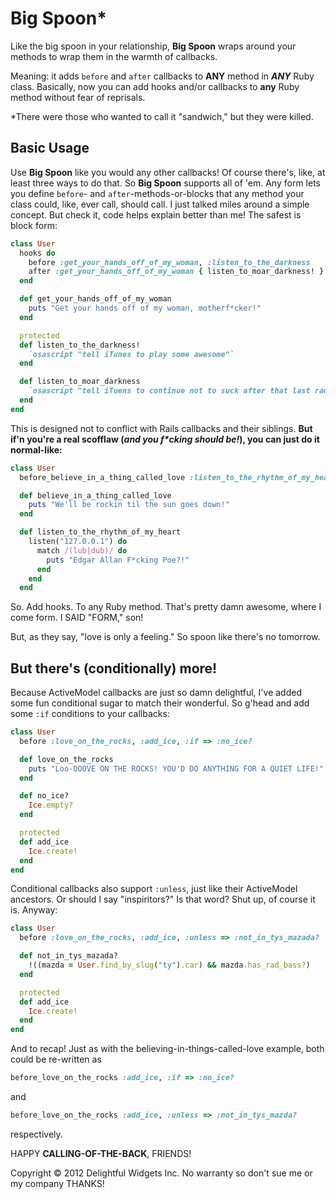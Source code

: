 # Big Spoon*
Like the big spoon in your relationship, **Big Spoon** wraps around your methods to wrap them in the warmth of callbacks.

Meaning: it adds `before` and `after` callbacks to **ANY** method in **_ANY_** Ruby class.
Basically, now you can add hooks and/or callbacks to **any** Ruby method without fear of reprisals.

*There were those who wanted to call it "sandwich," but they were killed.

## Basic Usage

Use **Big Spoon** like you would any other callbacks! Of course there's, like, at least three ways to do that. So **Big Spoon** supports all of 'em. Any
form lets you define `before`- and `after`-methods-or-blocks that any method your class could, like, ever call, should call. I just talked miles around a simple concept. But check it, code helps explain better than me! The safest is block form:

```ruby
class User
  hooks do
    before :get_your_hands_off_of_my_woman, :listen_to_the_darkness
    after :get_your_hands_off_of_my_woman { listen_to_moar_darkness! }
  end

  def get_your_hands_off_of_my_woman
    puts "Get your hands off of my woman, motherf*cker!"
  end

  protected
  def listen_to_the_darkness!
    `osascript "tell iTunes to play some awesome"`
  end

  def listen_to_moar_darkness
    `osascript "tell iTuens to continue not to suck after that last rad song"`
  end
end
```

This is designed not to conflict with Rails callbacks and their siblings. **But if'n
you're a real scofflaw (_and you f*cking should be!_), you can just do it normal-like:**

```ruby
class User
  before_believe_in_a_thing_called_love :listen_to_the_rhythm_of_my_heart

  def believe_in_a_thing_called_love
    puts "We'll be rockin til the sun goes down!"
  end

  def listen_to_the_rhythm_of_my_heart
    listen("127.0.0.1") do
      match /(lub|dub)/ do
        puts "Edgar Allan F*cking Poe?!"
      end
    end
  end
````

So. Add hooks. To any Ruby method. That's pretty damn awesome, where I come form. I SAID "FORM," son!

But, as they say, "love is only a feeling." So spoon like there's no tomorrow.

## But there's (conditionally) more!

Because ActiveModel callbacks are just so damn delightful, I've added some fun conditional sugar to match their wonderful. So g'head and add some `:if` conditions to your callbacks:

```ruby
class User
  before :love_on_the_rocks, :add_ice, :if => :no_ice?

  def love_on_the_rocks
    puts "Loo-OOOVE ON THE ROCKS! YOU'D DO ANYTHING FOR A QUIET LIFE!"
  end

  def no_ice?
    Ice.empty?
  end

  protected
  def add_ice
    Ice.create!
  end
end
```

Conditional callbacks also support `:unless`, just like their ActiveModel ancestors. Or should I say "inspiritors?" Is that word? Shut up, of course it is. Anyway:

```ruby
class User
  before :love_on_the_rocks, :add_ice, :unless => :not_in_tys_mazada?

  def not_in_tys_mazada?
    !((mazda = User.find_by_slug("ty").car) && mazda.has_rad_bass?)
  end

  protected
  def add_ice
    Ice.create!
  end
end
```

And to recap! Just as  with the believing-in-things-called-love example, both could be re-written as

```ruby
before_love_on_the_rocks :add_ice, :if => :no_ice?
```

and

```ruby
before_love_on_the_rocks :add_ice, :unless => :not_in_tys_mazda?
```

respectively.

HAPPY **CALLING-OF-THE-BACK**, FRIENDS!


Copyright © 2012 Delightful Widgets Inc. No warranty so don't sue me or my company THANKS!